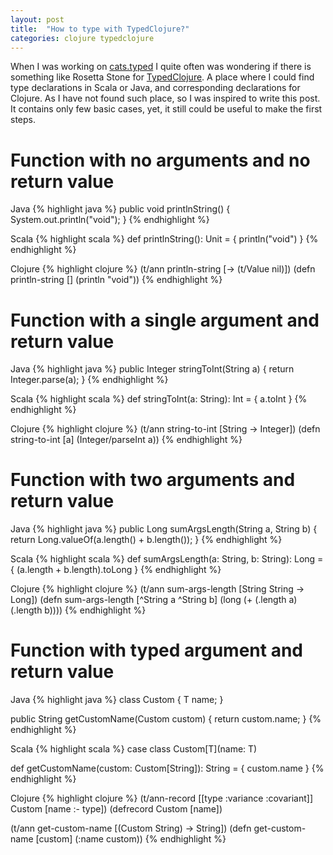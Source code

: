 ```yaml
---
layout: post
title:  "How to type with TypedClojure?"
categories: clojure typedclojure
---
```


When I was working on [cats.typed](https://github.com/kazuhiro/cats.typed) I quite often was wondering if there is something like Rosetta Stone for [TypedClojure](http://typedclojure.org/). A place where I could find type declarations in Scala or Java, and corresponding declarations for Clojure. As I have not found such place, so I was inspired to write this post. It contains only few basic cases, yet, it still could be useful to make the first steps.

# Function with no arguments and no return value
Java
{% highlight java %}
public void printlnString() {
  System.out.println("void");
}
{% endhighlight %}

Scala
{% highlight scala %}
def printlnString(): Unit = {
  println("void")
}
{% endhighlight %}

Clojure
{% highlight clojure %}
(t/ann println-string [-> (t/Value nil)])
(defn println-string
  []
  (println "void"))
{% endhighlight %}

# Function with a single argument and return value
Java
{% highlight java %}
public Integer stringToInt(String a) {
  return Integer.parse(a);
}
{% endhighlight %}

Scala
{% highlight scala %}
def stringToInt(a: String): Int = {
  a.toInt
}
{% endhighlight %}

Clojure
{% highlight clojure %}
(t/ann string-to-int [String -> Integer])
(defn string-to-int
  [a]
  (Integer/parseInt a))
{% endhighlight %}

# Function with two arguments and return value
Java
{% highlight java %}
public Long sumArgsLength(String a, String b) {
  return Long.valueOf(a.length() + b.length());
}
{% endhighlight %}

Scala
{% highlight scala %}
def sumArgsLength(a: String, b: String): Long = {
  (a.length + b.length).toLong
}
{% endhighlight %}

Clojure
{% highlight clojure %}
(t/ann sum-args-length [String String -> Long])
(defn sum-args-length
  [^String a ^String b]
  (long
   (+ (.length a) (.length b))))
{% endhighlight %}

# Function with typed argument and return value
Java
{% highlight java %}
class Custom<T> {
  T name;
}

public String getCustomName(Custom<String> custom) {
  return custom.name;
}
{% endhighlight %}

Scala
{% highlight scala %}
case class Custom[T](name: T)

def getCustomName(custom: Custom[String]): String = {
  custom.name
}
{% endhighlight %}

Clojure
{% highlight clojure %}
(t/ann-record [[type :variance :covariant]]
              Custom
              [name :- type])
(defrecord Custom [name])

(t/ann get-custom-name [(Custom String) -> String])
(defn get-custom-name [custom] (:name custom))
{% endhighlight %}
